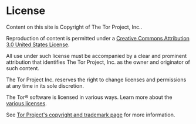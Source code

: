 # License

Content on this site is Copyright of The Tor Project, Inc..

Reproduction of content is permitted under a [Creative Commons Attribution 3.0
United States License](https://creativecommons.org/licenses/by/3.0/us/).

All use under such license must be accompanied by a clear and prominent
attribution that identifies The Tor Project, Inc. as the owner and originator
of such content.

The Tor Project Inc. reserves the right to change licenses and permissions at
any time in its sole discretion.

The Tor® software is licensed in various ways. Learn more about the [various
licenses](https://support.torproject.org/about/distribute-tor/).

See [Tor Project's copyright and trademark page][] for more information.

[Tor Project's copyright and trademark page]: https://www.torproject.org/about/trademark/
